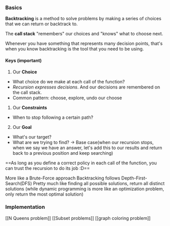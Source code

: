 ### Basics
**Backtracking** is a method to solve problems by making a series of choices that we can return or backtrack to.

The **call stack** "remembers" our choices and "knows" what to choose next.

Whenever you have something that represents many decision points, that's when you know backtracking is the tool that you need to be using. 

#### Keys (important)
1. Our **Choice**
- What choice do we make at each call of the function?
- *Recursion expresses decisions*. And our decisions are remembered on the call stack.
- Common pattern: choose, explore, undo our choose
1. Our **Constraints**
- When to stop following a certain path?
2. Our **Goal**
- What's our target?
- What are we trying to find? -> Base case(when our recursion stops, when we say we have an answer, let's add this to our results and return back to a previous position and keep searching)

==As long as you define a correct policy in each call of the function, you can trust the recursion to do its job :D==

More like a Brute-Force approach
Backtracking follows Depth-First-Search(DFS)
Pretty much like finding all possible solutions, return all distinct solutions
(while dynamic programming is more like an optimization problem, only return the most optimal solution)

### Implementation
[[N Queens problem]]
[[Subset problems]]
[[graph coloring problem]]